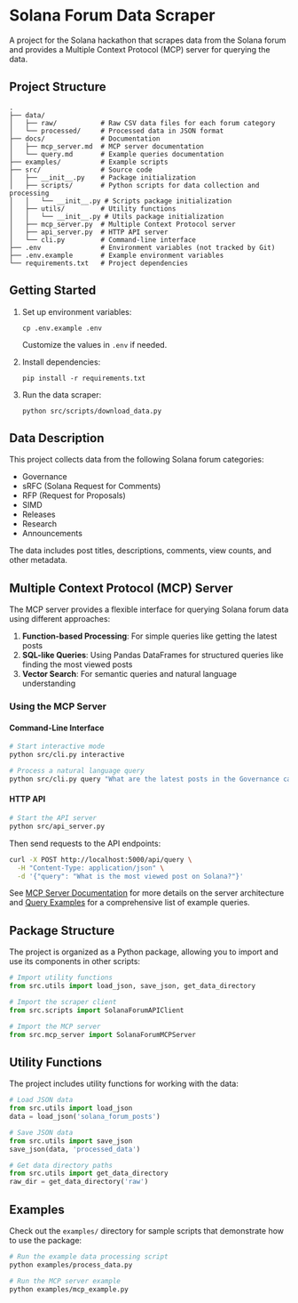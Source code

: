 # Solana Forum Data Scraper

A project for the Solana hackathon that scrapes data from the Solana forum and provides a Multiple Context Protocol (MCP) server for querying the data.

## Project Structure

```
.
├── data/
│   ├── raw/           # Raw CSV data files for each forum category
│   └── processed/     # Processed data in JSON format
├── docs/              # Documentation
│   ├── mcp_server.md  # MCP server documentation
│   └── query.md       # Example queries documentation
├── examples/          # Example scripts
├── src/               # Source code
│   ├── __init__.py    # Package initialization
│   ├── scripts/       # Python scripts for data collection and processing
│   │   └── __init__.py # Scripts package initialization
│   ├── utils/         # Utility functions
│   │   └── __init__.py # Utils package initialization
│   ├── mcp_server.py  # Multiple Context Protocol server
│   ├── api_server.py  # HTTP API server
│   └── cli.py         # Command-line interface
├── .env               # Environment variables (not tracked by Git)
├── .env.example       # Example environment variables
└── requirements.txt   # Project dependencies
```

## Getting Started

1. Set up environment variables:
   ```
   cp .env.example .env
   ```
   Customize the values in `.env` if needed.

2. Install dependencies:
   ```
   pip install -r requirements.txt
   ```

3. Run the data scraper:
   ```
   python src/scripts/download_data.py
   ```

## Data Description

This project collects data from the following Solana forum categories:
- Governance
- sRFC (Solana Request for Comments)
- RFP (Request for Proposals)
- SIMD
- Releases
- Research
- Announcements

The data includes post titles, descriptions, comments, view counts, and other metadata.

## Multiple Context Protocol (MCP) Server

The MCP server provides a flexible interface for querying Solana forum data using different approaches:

1. **Function-based Processing**: For simple queries like getting the latest posts
2. **SQL-like Queries**: Using Pandas DataFrames for structured queries like finding the most viewed posts
3. **Vector Search**: For semantic queries and natural language understanding

### Using the MCP Server

#### Command-Line Interface

```bash
# Start interactive mode
python src/cli.py interactive

# Process a natural language query
python src/cli.py query "What are the latest posts in the Governance category?"
```

#### HTTP API

```bash
# Start the API server
python src/api_server.py
```

Then send requests to the API endpoints:

```bash
curl -X POST http://localhost:5000/api/query \
  -H "Content-Type: application/json" \
  -d '{"query": "What is the most viewed post on Solana?"}'
```

See [MCP Server Documentation](docs/mcp_server.md) for more details on the server architecture and [Query Examples](docs/query.md) for a comprehensive list of example queries.

## Package Structure

The project is organized as a Python package, allowing you to import and use its components in other scripts:

```python
# Import utility functions
from src.utils import load_json, save_json, get_data_directory

# Import the scraper client
from src.scripts import SolanaForumAPIClient

# Import the MCP server
from src.mcp_server import SolanaForumMCPServer
```

## Utility Functions

The project includes utility functions for working with the data:

```python
# Load JSON data
from src.utils import load_json
data = load_json('solana_forum_posts')

# Save JSON data
from src.utils import save_json
save_json(data, 'processed_data')

# Get data directory paths
from src.utils import get_data_directory
raw_dir = get_data_directory('raw')
```

## Examples

Check out the `examples/` directory for sample scripts that demonstrate how to use the package:

```bash
# Run the example data processing script
python examples/process_data.py

# Run the MCP server example
python examples/mcp_example.py
```
